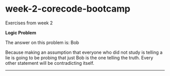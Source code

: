 # week-2-corecode-bootcamp
Exercises from week 2

**Logic Problem**

The answer on this problem is: Bob

Because making an assumption that everyone who did not study is telling a lie is going to be probing that just Bob is the one telling the truth.
Every other statement will be contradicting itself.

*************************************************************
